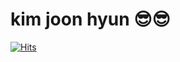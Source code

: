 # kim joon hyun 😎😎

[![Hits](https://hits.seeyoufarm.com/api/count/incr/badge.svg?url=https%3A%2F%2Fgithub.com%2Fbrainjun%2Fbrainjun.git&count_bg=%23D3B1F3&title_bg=%238A2BE2&icon=&icon_color=%23E7E7E7&title=hits&edge_flat=false)](https://hits.seeyoufarm.com)
